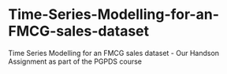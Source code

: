 # Time-Series-Modelling-for-an-FMCG-sales-dataset
Time Series Modelling for an FMCG sales dataset - Our Handson Assignment as part of the PGPDS course
